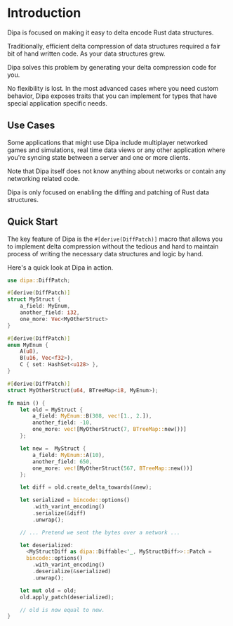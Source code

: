 # Introduction

Dipa is focused on making it easy to delta encode Rust data structures.

Traditionally, efficient delta compression of data structures required a fair bit of
hand written code. As your data structures grew.

Dipa solves this problem by generating your delta compression code for you.

No flexibility is lost. In the most advanced cases where you need custom behavior,
Dipa exposes traits that you can implement for types that have special application specific needs.

## Use Cases

Some applications that might use Dipa include multiplayer networked games and simulations, real time data views
or any other application where you're syncing state between a server and one or more clients.

Note that Dipa itself does not know anything about networks or contain any networking related code.

Dipa is only focused on enabling the diffing and patching of Rust data structures.

## Quick Start

The key feature of Dipa is the `#[derive(DiffPatch)]` macro that allows you to implement delta compression
without the tedious and hard to maintain process of writing the necessary data structures and logic by hand.

Here's a quick look at Dipa in action.

```rust
use dipa::DiffPatch;

#[derive(DiffPatch)]
struct MyStruct {
    a_field: MyEnum,
    another_field: i32,
    one_more: Vec<MyOtherStruct>
}

#[derive(DiffPatch)]
enum MyEnum {
    A(u8),
    B(u16, Vec<f32>),
    C { set: HashSet<u128> },
}

#[derive(DiffPatch)]
struct MyOtherStruct(u64, BTreeMap<i8, MyEnum>);

fn main () {
	let old = MyStruct {
	    a_field: MyEnum::B(308, vec![1., 2.]),
	    another_field: -10,
	    one_more: vec![MyOtherStruct(7, BTreeMap::new())]
	};

	let new =  MyStruct {
	    a_field: MyEnum::A(10),
	    another_field: 650,
	    one_more: vec![MyOtherStruct(567, BTreeMap::new())]
	};

    let diff = old.create_delta_towards(&new);

    let serialized = bincode::options()
        .with_varint_encoding()
        .serialize(&diff)
        .unwrap();

    // ... Pretend we sent the bytes over a network ...

    let deserialized:
      <MyStructDiff as dipa::Diffable<'_, MyStructDiff>>::Patch =
      bincode::options()
        .with_varint_encoding()
        .deserialize(&serialized)
        .unwrap();

	let mut old = old;
    old.apply_patch(deserialized);

    // old is now equal to new.
}
```
